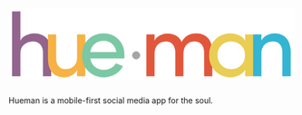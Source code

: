 ![Alt text](/resources/hueman-logo.png)
==========
Hueman is a mobile-first social media app for the soul.
